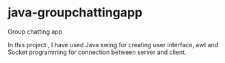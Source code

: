 # java-groupchattingapp
Group chatting app

In this project , I have used Java swing for creating user interface, awt and Socket programming for connection between server and client.

